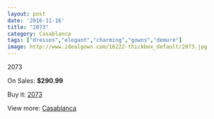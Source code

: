 ```yaml
---
layout: post
date: '2016-11-16'
title: "2073"
category: Casablanca
tags: ["dresses","elegant","charming","gowns","demure"]
image: http://www.idealgown.com/16222-thickbox_default/2073.jpg
---
```

2073

On Sales: **$290.99**
<a href="https://www.idealgown.com/en/casablanca/6464-2073.html"><amp-img layout="responsive" width="600" height="600" src="//www.idealgown.com/16222-thickbox_default/2073.jpg" alt="2073 0" /></a>
<a href="https://www.idealgown.com/en/casablanca/6464-2073.html"><amp-img layout="responsive" width="600" height="600" src="//www.idealgown.com/16225-thickbox_default/2073.jpg" alt="2073 1" /></a>
<a href="https://www.idealgown.com/en/casablanca/6464-2073.html"><amp-img layout="responsive" width="600" height="600" src="//www.idealgown.com/16224-thickbox_default/2073.jpg" alt="2073 2" /></a>
<a href="https://www.idealgown.com/en/casablanca/6464-2073.html"><amp-img layout="responsive" width="600" height="600" src="//www.idealgown.com/16223-thickbox_default/2073.jpg" alt="2073 3" /></a>

Buy it: [2073](https://www.idealgown.com/en/casablanca/6464-2073.html "2073")

View more: [Casablanca](https://www.idealgown.com/en/31-casablanca "Casablanca")